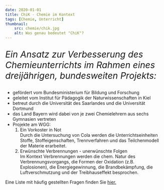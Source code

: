 ```yaml
---
date: 2020-01-01
title: ChiK - Chemie im Kontext
tags: [Chemie, Unterricht]
thumbnail: 
    src: chemie/chik.jpg
    alt: Was genau bedeutet "ChiK"?
---
```


<p style="font-size: 200%; font-style: italic">Ein Ansatz zur Verbesserung des Chemieunterrichts im Rahmen eines dreijährigen, bundesweiten Projekts:</p>

<ul>
    <li>gefördert vom Bundesministerium für Bildung und Forschung</li>
    <li>geleitet vom Institut für Pädagogik der Naturwissenschaften in Kiel</li>
    <li>betreut durch die Universität des Saarlandes und die Universität Dortmund</li>
    <li>das Land Bayern wird dabei von je zwei Chemielehrern aus sechs Gymnasien vertreten</li>
    <li>Projekte am WGG:
        <ol>
            <li>
                <span class="fett"> Ein Vorkoster in Not</span><br />
                Durch die Untersuchung von Cola werden die Unterrichtseinheiten Stoffe,
                Stoffeigenschaften, Trennverfahren und das Teilchenmodell der Materie
                erarbeitet.
            </li>
            <li>
                <span class="fett"> Erwünschte Verbrennungen - unerwünschte Folgen</span><br />
                Im Kontext Verbrennungen werden die chem. Natur des
                Verbrennungsvorgangs, die Formen der Oxidation
                (z.B. Explosionen), die Energiegewinnung, die Brandbekämpfung,
                die Luftverschmutzung und der Treibhauseffekt besprochen.
            </li>
        </ol>
    </li>
</ul>

Eine Liste mit häufig gestellten Fragen finden Sie <a href="chikfaq">hier.</a>
